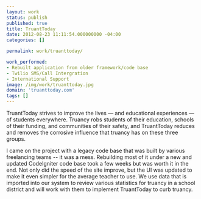 ```yaml
---
layout: work
status: publish
published: true
title: TruantToday
date: 2012-08-23 11:11:54.000000000 -04:00
categories: []

permalink: work/truanttoday/

work_performed:
- Rebuilt application from older framework/code base
- Twilio SMS/Call Intergration
- International Support
image: /img/work/truanttoday.jpg
domain: 'truanttoday.com'
tags: []
---
```

TruantToday strives to improve the lives &mdash; and educational experiences &mdash; of students everywhere. Truancy robs students of their education, schools of their funding, and communities of their safety, and TruantToday reduces and removes the corrosive influence that truancy has on these three groups.

I came on the project with a legacy code base that was built by various freelancing teams -- it was a mess. Rebuilding most of it under a new and updated CodeIgniter code base took a few weeks but was worth it in the end. Not only did the speed of the site improve, but the UI was updated to make it even&nbsp;simpler&nbsp;for the average teacher to use. We use data that is imported into our system to review various statistics for truancy in a school district and will work with them to&nbsp;implement&nbsp;TruantToday to curb truancy.
